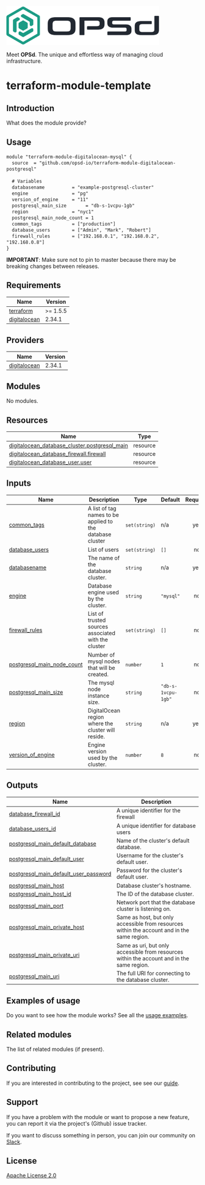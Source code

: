 <picture>
  <source media="(prefers-color-scheme: dark)" srcset="https://raw.githubusercontent.com/opsd-io/terraform-module-template/main/.github/img/opsd-github-repo-dark-mode.svg">
  <source media="(prefers-color-scheme: light)" srcset="https://raw.githubusercontent.com/opsd-io/terraform-module-template/main/.github/img/opsd-github-repo-light-mode.svg">
  <img alt="OPSd - the unique and effortless way of managing cloud infrastructure." src="https://raw.githubusercontent.com/opsd-io/terraform-module-template/update-tools/.github/img/opsd-github-repo-light-mode.svg" width="400">
</picture>

Meet **OPSd**. The unique and effortless way of managing cloud infrastructure.

# terraform-module-template

## Introduction

What does the module provide?

## Usage

```hcl
module "terraform-module-digitalocean-mysql" {
  source  = "github.com/opsd-io/terraform-module-digitalocean-postgresql"

  # Variables
  databasename          = "example-postgresql-cluster"
  engine                = "pg"
  version_of_engine     = "11"
  postgresql_main_size       = "db-s-1vcpu-1gb"
  region                = "nyc1"
  postgresql_main_node_count = 1
  common_tags           = ["production"]
  database_users        = ["Admin", "Mark", "Robert"]
  firewall_rules        = ["192.168.0.1", "192.168.0.2", "192.168.0.8"]
}
```

**IMPORTANT**: Make sure not to pin to master because there may be breaking changes between releases.

<!-- BEGIN_TF_DOCS -->
## Requirements

| Name | Version |
|------|---------|
| <a name="requirement_terraform"></a> [terraform](#requirement\_terraform) | >= 1.5.5 |
| <a name="requirement_digitalocean"></a> [digitalocean](#requirement\_digitalocean) | 2.34.1 |

## Providers

| Name | Version |
|------|---------|
| <a name="provider_digitalocean"></a> [digitalocean](#provider\_digitalocean) | 2.34.1 |

## Modules

No modules.

## Resources

| Name | Type |
|------|------|
| [digitalocean_database_cluster.postgresql_main](https://registry.terraform.io/providers/digitalocean/digitalocean/2.34.1/docs/resources/database_cluster) | resource |
| [digitalocean_database_firewall.firewall](https://registry.terraform.io/providers/digitalocean/digitalocean/2.34.1/docs/resources/database_firewall) | resource |
| [digitalocean_database_user.user](https://registry.terraform.io/providers/digitalocean/digitalocean/2.34.1/docs/resources/database_user) | resource |

## Inputs

| Name | Description | Type | Default | Required |
|------|-------------|------|---------|:--------:|
| <a name="input_common_tags"></a> [common\_tags](#input\_common\_tags) | A list of tag names to be applied to the database cluster | `set(string)` | n/a | yes |
| <a name="input_database_users"></a> [database\_users](#input\_database\_users) | List of users | `set(string)` | `[]` | no |
| <a name="input_databasename"></a> [databasename](#input\_databasename) | The name of the database cluster. | `string` | n/a | yes |
| <a name="input_engine"></a> [engine](#input\_engine) | Database engine used by the cluster. | `string` | `"mysql"` | no |
| <a name="input_firewall_rules"></a> [firewall\_rules](#input\_firewall\_rules) | List of trusted sources associated with the cluster | `set(string)` | `[]` | no |
| <a name="input_postgresql_main_node_count"></a> [postgresql\_main\_node\_count](#input\_postgresql\_main\_node\_count) | Number of mysql nodes that will be created. | `number` | `1` | no |
| <a name="input_postgresql_main_size"></a> [postgresql\_main\_size](#input\_postgresql\_main\_size) | The mysql node instance size. | `string` | `"db-s-1vcpu-1gb"` | no |
| <a name="input_region"></a> [region](#input\_region) | DigitalOcean region where the cluster will reside. | `string` | n/a | yes |
| <a name="input_version_of_engine"></a> [version\_of\_engine](#input\_version\_of\_engine) | Engine version used by the cluster. | `number` | `8` | no |

## Outputs

| Name | Description |
|------|-------------|
| <a name="output_database_firewall_id"></a> [database\_firewall\_id](#output\_database\_firewall\_id) | A unique identifier for the firewall |
| <a name="output_database_users_id"></a> [database\_users\_id](#output\_database\_users\_id) | A unique identifier for database users |
| <a name="output_postgresql_main_default_database"></a> [postgresql\_main\_default\_database](#output\_postgresql\_main\_default\_database) | Name of the cluster's default database. |
| <a name="output_postgresql_main_default_user"></a> [postgresql\_main\_default\_user](#output\_postgresql\_main\_default\_user) | Username for the cluster's default user. |
| <a name="output_postgresql_main_default_user_password"></a> [postgresql\_main\_default\_user\_password](#output\_postgresql\_main\_default\_user\_password) | Password for the cluster's default user. |
| <a name="output_postgresql_main_host"></a> [postgresql\_main\_host](#output\_postgresql\_main\_host) | Database cluster's hostname. |
| <a name="output_postgresql_main_host_id"></a> [postgresql\_main\_host\_id](#output\_postgresql\_main\_host\_id) | The ID of the database cluster. |
| <a name="output_postgresql_main_port"></a> [postgresql\_main\_port](#output\_postgresql\_main\_port) | Network port that the database cluster is listening on. |
| <a name="output_postgresql_main_private_host"></a> [postgresql\_main\_private\_host](#output\_postgresql\_main\_private\_host) | Same as host, but only accessible from resources within the account and in the same region. |
| <a name="output_postgresql_main_private_uri"></a> [postgresql\_main\_private\_uri](#output\_postgresql\_main\_private\_uri) | Same as uri, but only accessible from resources within the account and in the same region. |
| <a name="output_postgresql_main_uri"></a> [postgresql\_main\_uri](#output\_postgresql\_main\_uri) | The full URI for connecting to the database cluster. |
<!-- END_TF_DOCS -->

## Examples of usage

Do you want to see how the module works? See all the [usage examples](examples).

## Related modules

The list of related modules (if present).

## Contributing

If you are interested in contributing to the project, see see our [guide](https://github.com/opsd-io/contribution).

## Support

If you have a problem with the module or want to propose a new feature, you can report it via the project's (Github) issue tracker.

If you want to discuss something in person, you can join our community on [Slack](https://join.slack.com/t/opsd-community/signup).

## License

[Apache License 2.0](LICENSE)
